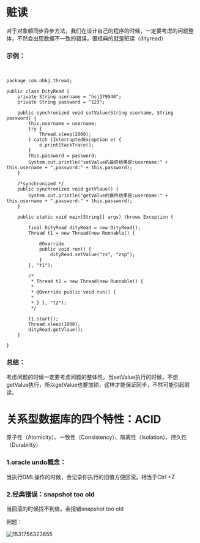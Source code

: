 # 赃读

   对于对象额同步异步方法，我们在设计自己的程序的时候，一定要考虑的问题整体，不然会出现数据不一致的错误，很经典的就是赃读（dityread）

### 示例：

​    

```
package com.nbkj.thread;

public class DityRead {
	private String username = "hsj179540";
	private String password = "123";

	public synchronized void setValue(String username, String password) {
		this.username = username;
		try {
			Thread.sleep(2000);
		} catch (InterruptedException e) {
			e.printStackTrace();
		}
		this.password = password;
		System.out.println("setValue的最终结果是:username:" + this.username + ",password:" + this.password);
	}
	
	/*synchronized */
	public synchronized void getVlaue() {
		System.out.println("getValue的最终结果是:username:" + this.username + ",password:" + this.password);
	}

	public static void main(String[] args) throws Exception {

		final DityRead dityRead = new DityRead();
		Thread t1 = new Thread(new Runnable() {

			@Override
			public void run() {
				dityRead.setValue("zs", "zsp");
			}
		}, "t1");

		/*
		 * Thread t2 = new Thread(new Runnable() {
		 * 
		 * @Override public void run() {
		 * 
		 * } }, "t2");
		 */

		t1.start();
		Thread.sleep(1000);
		dityRead.getVlaue();
	}

}
```



### 总结：

​    考虑问题的时候一定要考虑问题的整体性，当setValue执行的时候，不想getValue执行，所以getValue也要加锁，这样才能保证同步，不然可能引起赃读。



# 关系型数据库的四个特性：ACID

  原子性（Atomicity）、一致性（Consistency）、隔离性（Isolation）、持久性（Durability） 

### 1.oracle undo概念：

   当执行DML操作的时候，会记录你执行的旧值方便回滚。相当于Ctrl +Z



### 2.经典错误：snapshot too old

   当回滚的时候找不到值，会报错snapshot too old



例题：

![1531756323655](C:\Users\ABC\AppData\Local\Temp\1531756323655.png)

